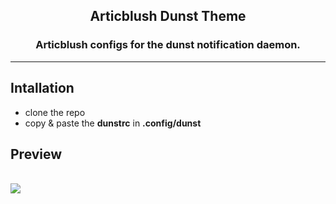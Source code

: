 <h2 align="center">Articblush Dunst Theme</h2> 
<h3 align="center">Articblush configs for the dunst notification daemon.</h3>
   
 
 ----
## Intallation
- clone the repo
- copy & paste the **dunstrc** in **.config/dunst**
## Preview
<br><img src="https://i.imgur.com/W39ri2F.png"><br>
